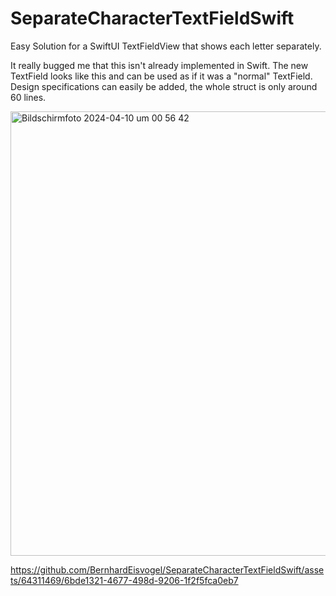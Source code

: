 # SeparateCharacterTextFieldSwift
Easy Solution for a SwiftUI TextFieldView that shows each letter separately.

It really bugged me that this isn't already implemented in Swift. The new TextField looks like this and can be used as if it was a "normal" TextField. Design specifications can easily be added, the whole struct is only around 60 lines.

<img width="711" alt="Bildschirmfoto 2024-04-10 um 00 56 42" src="https://github.com/BernhardEisvogel/SeparateCharacterTextFieldSwift/assets/64311469/415a8af1-cb39-4eb2-95ff-fe13b7b8bcde">

https://github.com/BernhardEisvogel/SeparateCharacterTextFieldSwift/assets/64311469/6bde1321-4677-498d-9206-1f2f5fca0eb7
